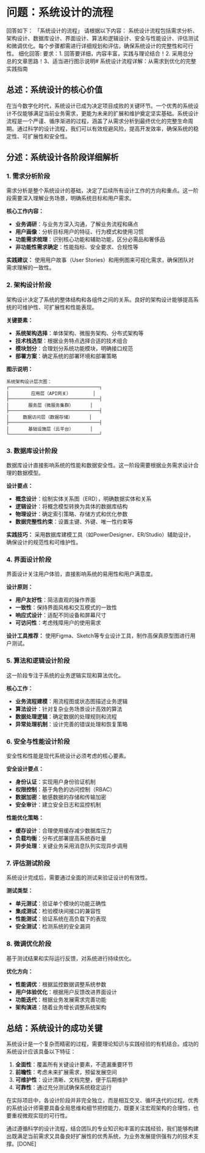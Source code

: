 # 问题：系统设计的流程
回答如下：
「系统设计的流程」 请根据以下内容：
系统设计流程包括需求分析、架构设计、数据库设计、界面设计、算法和逻辑设计、安全与性能设计、评估测试和微调优化。每个步骤都需进行详细规划和评估，确保系统设计的完整性和可行性。
 细化回答: 
 要求：1. 回答要详细，内容丰富，实践与理论结合！2. 采用总分总的文章思路！3、适当进行图示说明# 系统设计流程详解：从需求到优化的完整实践指南

## 总述：系统设计的核心价值

在当今数字化时代，系统设计已成为决定项目成败的关键环节。一个优秀的系统设计不仅能够满足当前业务需求，更能为未来的扩展和维护奠定坚实基础。系统设计流程是一个严谨、循序渐进的过程，涵盖了从需求分析到最终优化的完整生命周期。通过科学的设计流程，我们可以有效规避风险，提高开发效率，确保系统的稳定性、可扩展性和安全性。

## 分述：系统设计各阶段详细解析

### 1. 需求分析阶段

需求分析是整个系统设计的基础，决定了后续所有设计工作的方向和重点。这一阶段需要深入理解业务场景，明确系统目标和用户需求。

**核心工作内容：**
- **业务调研**：与业务方深入沟通，了解业务流程和痛点
- **用户画像**：分析目标用户的特征、行为模式和使用习惯
- **功能需求梳理**：识别核心功能和辅助功能，区分必需品和奢侈品
- **非功能性需求确定**：性能指标、安全要求、合规性等

**实践建议：**
使用用户故事（User Stories）和用例图来可视化需求，确保团队对需求理解的一致性。

### 2. 架构设计阶段

架构设计决定了系统的整体结构和各组件之间的关系。良好的架构设计能够提高系统的可维护性、可扩展性和性能表现。

**关键要素：**
- **系统架构选择**：单体架构、微服务架构、分布式架构等
- **技术栈选型**：根据业务特点选择合适的技术组合
- **模块划分**：合理划分系统功能模块，明确接口规范
- **部署方案**：确定系统的部署环境和部署策略

**图示说明：**
```
系统架构设计层次图：
┌─────────────────────────────────┐
│        应用层（API网关）        │
├─────────────────────────────────┤
│       服务层（微服务集群）      │
├─────────────────────────────────┤
│     数据访问层（数据存储）      │
├─────────────────────────────────┤
│       基础设施层（云平台）      │
└─────────────────────────────────┘
```

### 3. 数据库设计阶段

数据库设计直接影响系统的性能和数据安全性。这一阶段需要根据业务需求设计合理的数据模型。

**设计要点：**
- **概念设计**：绘制实体关系图（ERD），明确数据实体和关系
- **逻辑设计**：将概念模型转换为具体的数据库结构
- **物理设计**：确定索引策略、存储方式和优化参数
- **数据完整性约束**：设置主键、外键、唯一性约束等

**实践技巧：**
采用数据库建模工具（如PowerDesigner、ER/Studio）辅助设计，确保设计的规范性和可维护性。

### 4. 界面设计阶段

界面设计关注用户体验，直接影响系统的易用性和用户满意度。

**设计原则：**
- **用户友好性**：简洁直观的操作界面
- **一致性**：保持界面风格和交互模式的一致性
- **响应式设计**：适配不同设备和屏幕尺寸
- **可访问性**：考虑残障用户的使用需求

**设计工具推荐：**
使用Figma、Sketch等专业设计工具，制作高保真原型图进行用户测试。

### 5. 算法和逻辑设计阶段

这一阶段专注于系统的业务逻辑实现和算法优化。

**核心工作：**
- **业务流程建模**：用流程图或状态图描述业务逻辑
- **算法设计**：针对复杂业务场景设计高效的算法
- **数据处理逻辑**：确定数据的处理规则和流程
- **异常处理机制**：设计完善的错误处理和恢复策略

### 6. 安全与性能设计阶段

安全性和性能是现代系统设计必须考虑的核心要素。

**安全设计要点：**
- **身份认证**：实现用户身份验证机制
- **权限控制**：基于角色的访问控制（RBAC）
- **数据加密**：敏感数据的存储和传输加密
- **安全审计**：建立安全日志和监控机制

**性能优化策略：**
- **缓存设计**：合理使用缓存减少数据库压力
- **负载均衡**：分布式部署提高系统吞吐量
- **异步处理**：关键业务采用消息队列实现异步调用

### 7. 评估测试阶段

系统设计完成后，需要通过全面的测试来验证设计的有效性。

**测试类型：**
- **单元测试**：验证单个模块的功能正确性
- **集成测试**：检验模块间接口的兼容性
- **性能测试**：验证系统在高负载下的表现
- **安全测试**：检测系统的安全漏洞

### 8. 微调优化阶段

基于测试结果和实际运行反馈，对系统进行持续优化。

**优化方向：**
- **性能调优**：根据监控数据调整系统参数
- **用户体验优化**：根据用户反馈改进界面设计
- **功能迭代**：根据业务发展需求完善功能
- **架构演进**：随着业务增长调整系统架构

## 总结：系统设计的成功关键

系统设计是一个复杂而精密的过程，需要理论知识与实践经验的有机结合。成功的系统设计应该具备以下特征：

1. **全面性**：覆盖所有关键设计要素，不遗漏重要环节
2. **前瞻性**：考虑未来扩展需求，预留发展空间
3. **可维护性**：设计清晰、文档完整，便于后期维护
4. **可靠性**：通过充分测试确保系统稳定运行

在实际项目中，各设计阶段并非完全独立，而是相互交叉、循环迭代的过程。优秀的系统设计师需要具备全局思维和细节把控能力，既要关注宏观架构的合理性，也要重视微观实现的可行性。

通过遵循科学的设计流程，结合团队的专业知识和丰富的实践经验，我们能够构建出既满足当前需求又具备良好扩展性的优秀系统，为业务发展提供强有力的技术支撑。[DONE]